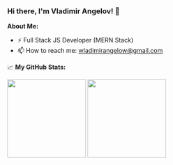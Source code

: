### Hi there, I'm Vladimir Angelov! 👋
**About Me:**
- ⚡ Full Stack JS Developer (MERN Stack)
- 📫 How to reach me: wladimirangelow@gmail.com

 📈 **My GitHub Stats:**
<p>
  <img height="180em" src="https://github-readme-stats.vercel.app/api?username=VladimirAngelov&hide=issues&show_icons=true&count_private=true"/>
  <img height="180em" src="https://github-readme-stats.vercel.app/api/top-langs/?username=VladimirAngelov&layout=compact&hide=handlebars"/>
</p>
